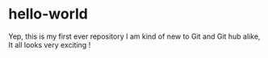 # hello-world
Yep, this is my first ever repository
I am kind of new to Git and Git hub alike,
It all looks very exciting !


